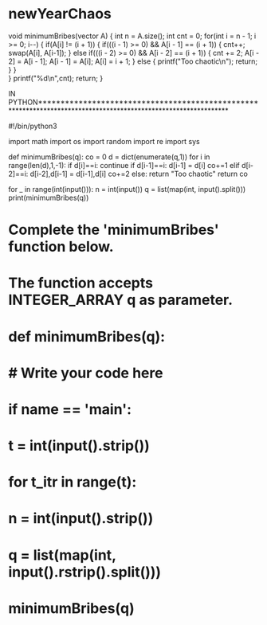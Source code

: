 # newYearChaos
void minimumBribes(vector<int> A) 
{
    int n = A.size();
    int cnt = 0;
    for(int i = n - 1; i >= 0; i--)
    {
        if(A[i] != (i + 1))
        {
            if(((i - 1) >= 0) && A[i - 1] == (i + 1))
            {
                cnt++;
                swap(A[i], A[i-1]);
            }
            else if(((i - 2) >= 0) && A[i - 2] == (i + 1))
            {
                cnt += 2;
                A[i - 2] = A[i - 1];
                A[i - 1] = A[i];
                A[i] = i + 1;
            }
            else
            {
                printf("Too chaotic\n");
                return;
            }
        }      
    }
    printf("%d\n",cnt);
    return;
}
  

  IN PYTHON****************************************************************************************************************
  
  #!/bin/python3

import math
import os
import random
import re
import sys


def minimumBribes(q):
    co = 0
    d = dict(enumerate(q,1))
    for i in range(len(d),1,-1):
        if d[i]==i:
            continue
        if d[i-1]==i:
            d[i-1] = d[i]
            co+=1
        elif d[i-2]==i:
            d[i-2],d[i-1] = d[i-1],d[i]
            co+=2
        else:
            return "Too chaotic"
    return co

for _ in range(int(input())):
    n = int(input())
    q = list(map(int, input().split()))
    print(minimumBribes(q))
#
# Complete the 'minimumBribes' function below.
#
# The function accepts INTEGER_ARRAY q as parameter.
#

# def minimumBribes(q):
#     # Write your code here

# if __name__ == '__main__':
#     t = int(input().strip())

#     for t_itr in range(t):
#         n = int(input().strip())

#         q = list(map(int, input().rstrip().split()))

#         minimumBribes(q)

  
